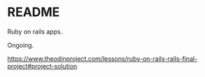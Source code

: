 # README

Ruby on rails apps.

Ongoing.

https://www.theodinproject.com/lessons/ruby-on-rails-rails-final-project#project-solution